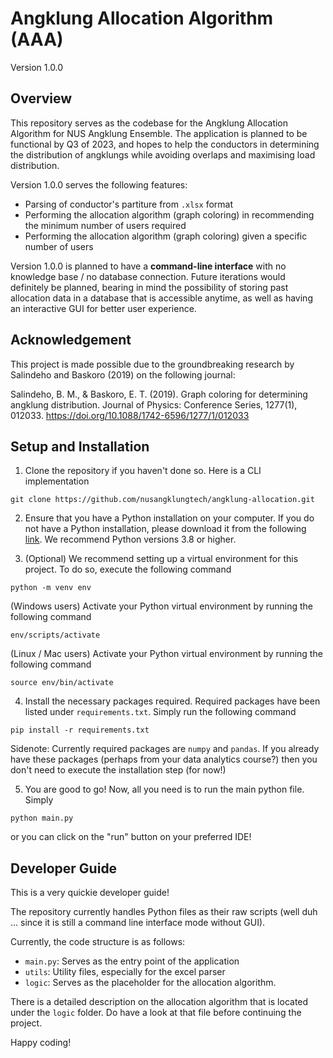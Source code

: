# Angklung Allocation Algorithm (AAA)
Version 1.0.0 <br>

## Overview

This repository serves as the codebase for the Angklung Allocation Algorithm for NUS Angklung Ensemble. The application is planned to be functional by Q3 of 2023, and hopes to help the conductors in determining the distribution of angklungs while avoiding overlaps and maximising load distribution.

Version 1.0.0 serves the following features:
- Parsing of conductor's partiture from `.xlsx` format
- Performing the allocation algorithm (graph coloring) in recommending the minimum number of users required
- Performing the allocation algorithm (graph coloring) given a specific number of users

Version 1.0.0 is planned to have a **command-line interface** with no knowledge base / no database connection. Future iterations would definitely be planned, bearing in mind the possibility of storing past allocation data in a database that is accessible anytime, as well as having an interactive GUI for better user experience.

## Acknowledgement

This project is made possible due to the groundbreaking research by Salindeho and Baskoro (2019) on the following journal:

Salindeho, B. M., &amp; Baskoro, E. T. (2019). Graph coloring for determining angklung distribution. 
Journal of Physics: Conference Series, 1277(1), 012033. https://doi.org/10.1088/1742-6596/1277/1/012033 

## Setup and Installation

1. Clone the repository if you haven't done so. Here is a CLI implementation

```
git clone https://github.com/nusangklungtech/angklung-allocation.git
```

2. Ensure that you have a Python installation on your computer. If you do not have a Python installation, please download it from the following [link](https://www.python.org/downloads/). We recommend Python versions 3.8 or higher.

3. (Optional) We recommend setting up a virtual environment for this project. To do so, execute the following command

```
python -m venv env
```

(Windows users) Activate your Python virtual environment by running the following command

```
env/scripts/activate
```

(Linux / Mac users) Activate your Python virtual environment by running the following command

```
source env/bin/activate
```

4. Install the necessary packages required. Required packages have been listed under `requirements.txt`. Simply run the following command

```
pip install -r requirements.txt
```

Sidenote: Currently required packages are `numpy` and `pandas`. If you already have these packages (perhaps from your data analytics course?) then you don't need to execute the installation step (for now!)

5. You are good to go! Now, all you need is to run the main python file. Simply

```
python main.py
```

or you can click on the "run" button on your preferred IDE!

## Developer Guide

This is a very quickie developer guide!

The repository currently handles Python files as their raw scripts (well duh ... since it is still a command line interface mode without GUI).

Currently, the code structure is as follows:

- `main.py`: Serves as the entry point of the application
- `utils`: Utility files, especially for the excel parser
- `logic`: Serves as the placeholder for the allocation algorithm.

There is a detailed description on the allocation algorithm that is located under the `logic` folder. Do have a look at that file before continuing the project.

Happy coding!